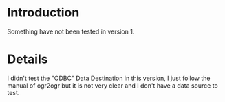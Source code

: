 # Introduction #

Something have not been tested in version 1.


# Details #
I didn't test the "ODBC" Data Destination in this version, I just follow the manual of ogr2ogr but it is not very clear and I don't have a data source to test.